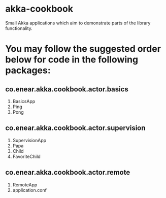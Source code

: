 # akka-cookbook
Small Akka applications which aim to demonstrate parts of the library functionality.

# You may follow the suggested order below for code in the following packages:

## co.enear.akka.cookbook.actor.basics
1) BasicsApp
2) Ping
3) Pong

## co.enear.akka.cookbook.actor.supervision
1) SupervisionApp
2) Papa
3) Child
4) FavoriteChild

## co.enear.akka.cookbook.actor.remote
1) RemoteApp
2) application.conf

